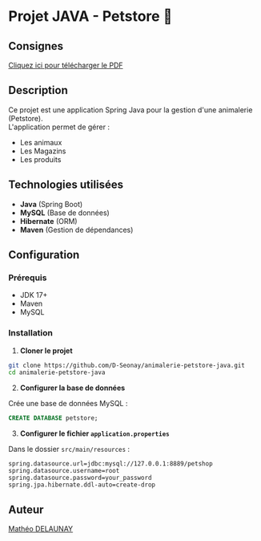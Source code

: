 # Projet JAVA - Petstore 🐾

## Consignes

[Cliquez ici pour télécharger le PDF](tp-eval-pet-store-c2.pdf)

## Description

Ce projet est une application Spring Java pour la gestion d'une animalerie (Petstore).  
L'application permet de gérer :

- Les animaux
- Les Magazins
- Les produits  

## Technologies utilisées

- **Java** (Spring Boot)  
- **MySQL** (Base de données)  
- **Hibernate** (ORM)  
- **Maven** (Gestion de dépendances)  

## Configuration

### Prérequis

- JDK 17+  
- Maven  
- MySQL  

### Installation

1. **Cloner le projet**

```bash
git clone https://github.com/D-Seonay/animalerie-petstore-java.git
cd animalerie-petstore-java
```

2. **Configurer la base de données**

Crée une base de données MySQL :

```sql
CREATE DATABASE petstore;
```

3. **Configurer le fichier `application.properties`**

Dans le dossier `src/main/resources` :

```properties
spring.datasource.url=jdbc:mysql://127.0.0.1:8889/petshop
spring.datasource.username=root
spring.datasource.password=your_password
spring.jpa.hibernate.ddl-auto=create-drop
```

## Auteur

[Mathéo DELAUNAY](https://www.linkedin.com/in/matheo-delaunay/)  
